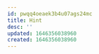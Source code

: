 ```yaml
---
id: pwqq4oeaek3b4u07ags24mc
title: Hint
desc: ''
updated: 1646356038960
created: 1646356038960
---
```


